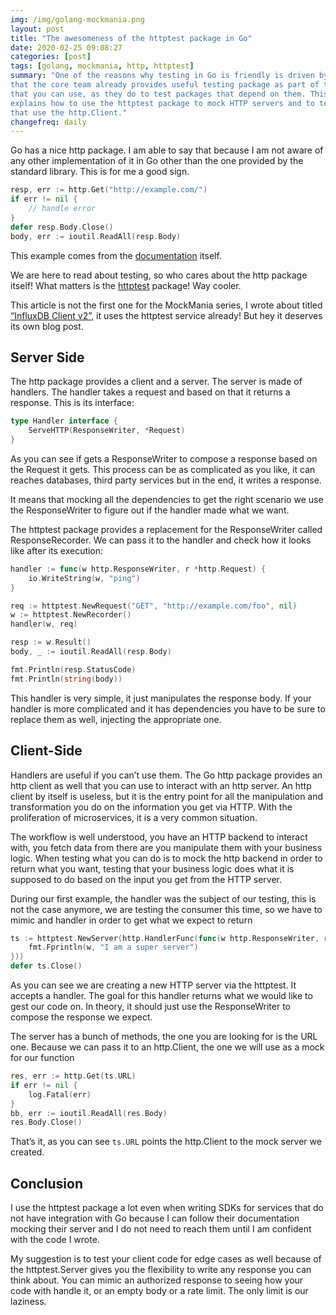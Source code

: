 ```yaml
---
img: /img/golang-mockmania.png
layout: post
title: "The awesomeness of the httptest package in Go"
date: 2020-02-25 09:08:27
categories: [post]
tags: [golang, mockmania, http, httptest]
summary: "One of the reasons why testing in Go is friendly is driven by the fact
that the core team already provides useful testing package as part of the stdlib
that you can use, as they do to test packages that depend on them. This article
explains how to use the httptest package to mock HTTP servers and to test sdks
that use the http.Client."
changefreq: daily
---
```


Go has a nice http package. I am able to say that because I am not aware of any
other implementation of it in Go other than the one provided by the standard
library. This is for me a good sign.

```go
resp, err := http.Get("http://example.com/")
if err != nil {
	// handle error
}
defer resp.Body.Close()
body, err := ioutil.ReadAll(resp.Body)
```

This example comes from the [documentation](https://golang.org/pkg/net/http/)
itself.

We are here to read about testing, so who cares about the http package itself!
What matters is the [httptest](https://golang.org/pkg/net/http/httptest/)
package! Way cooler.

This article is not the first one for the MockMania series, I wrote about titled
[“InfluxDB Client
v2”](https://gianarb.it/blog/golang-mockmania-influxdb-v2-client), it uses the
httptest service already! But hey it deserves its own blog post.

## Server Side

The http package provides a client and a server. The server is made of handlers.
The handler takes a request and based on that it returns a response. This is its
interface:

```go
type Handler interface {
    ServeHTTP(ResponseWriter, *Request)
}
```

As you can see if gets a ResponseWriter to compose a response based on the
Request it gets. This process can be as complicated as you like, it can reaches
databases, third party services but in the end, it writes a response.

It means that mocking all the dependencies to get the right scenario we use the
ResponseWriter to figure out if the handler made what we want.

The httptest package provides a replacement for the ResponseWriter called
ResponseRecorder. We can pass it to the handler and check how it looks like
after its execution:

```go
handler := func(w http.ResponseWriter, r *http.Request) {
	io.WriteString(w, "ping")
}

req := httptest.NewRequest("GET", "http://example.com/foo", nil)
w := httptest.NewRecorder()
handler(w, req)

resp := w.Result()
body, _ := ioutil.ReadAll(resp.Body)

fmt.Println(resp.StatusCode)
fmt.Println(string(body))
```

This handler is very simple, it just manipulates the response body. If your
handler is more complicated and it has dependencies you have to be sure to
replace them as well, injecting the appropriate one.

## Client-Side

Handlers are useful if you can’t use them. The Go http package provides an http
client as well that you can use to interact with an http server. An http client
by itself is useless, but it is the entry point for all the manipulation and
transformation you do on the information you get via HTTP. With the
proliferation of microservices, it is a very common situation.

The workflow is well understood, you have an HTTP backend to interact with, you
fetch data from there are you manipulate them with your business logic. When
testing what you can do is to mock the http backend in order to return what you
want, testing that your business logic does what it is supposed to do based on
the input you get from the HTTP server.

During our first example, the handler was the subject of our testing, this is
not the case anymore, we are testing the consumer this time, so we have to mimic
and handler in order to get what we expect to return

```go
ts := httptest.NewServer(http.HandlerFunc(func(w http.ResponseWriter, r *http.Request) {
	fmt.Fprintln(w, "I am a super server")
}))
defer ts.Close()
```

As you can see we are creating a new HTTP server via the httptest. It accepts a
handler. The goal for this handler returns what we would like to gest our code
on. In theory, it should just use the ResponseWriter to compose the response we
expect.

The server has a bunch of methods, the one you are looking for is the URL one.
Because we can pass it to an http.Client, the one we will use as a mock for our
function

```go
res, err := http.Get(ts.URL)
if err != nil {
	log.Fatal(err)
}
bb, err := ioutil.ReadAll(res.Body)
res.Body.Close()
```

That’s it, as you can see `ts.URL` points the http.Client to the mock server we
created.

## Conclusion

I use the httptest package a lot even when writing SDKs for services that do not
have integration with Go because I can follow their documentation mocking their
server and I do not need to reach them until I am confident with the code I
wrote.

My suggestion is to test your client code for edge cases as well because of the
httptest.Server gives you the flexibility to write any response you can think
about. You can mimic an authorized response to seeing how your code with handle
it, or an empty body or a rate limit. The only limit is our laziness.
